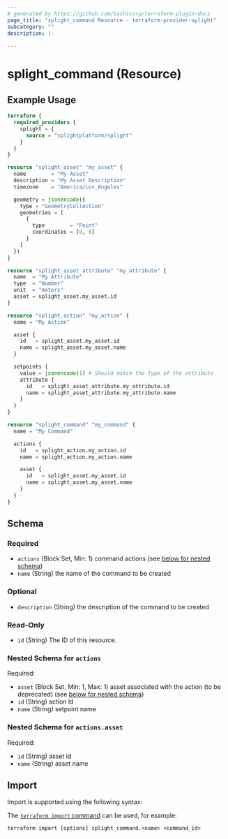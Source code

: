 ```yaml
---
# generated by https://github.com/hashicorp/terraform-plugin-docs
page_title: "splight_command Resource - terraform-provider-splight"
subcategory: ""
description: |-
  
---
```


# splight_command (Resource)



## Example Usage

```terraform
terraform {
  required_providers {
    splight = {
      source = "splightplatform/splight"
    }
  }
}

resource "splight_asset" "my_asset" {
  name        = "My Asset"
  description = "My Asset Description"
  timezone    = "America/Los_Angeles"

  geometry = jsonencode({
    type = "GeometryCollection"
    geometries = [
      {
        type        = "Point"
        coordinates = [0, 0]
      }
    ]
  })
}

resource "splight_asset_attribute" "my_attribute" {
  name  = "My Attribute"
  type  = "Number"
  unit  = "meters"
  asset = splight_asset.my_asset.id
}

resource "splight_action" "my_action" {
  name = "My Action"

  asset {
    id   = splight_asset.my_asset.id
    name = splight_asset.my_asset.name
  }

  setpoints {
    value = jsonencode(1) # Should match the type of the attribute
    attribute {
      id   = splight_asset_attribute.my_attribute.id
      name = splight_asset_attribute.my_attribute.name
    }
  }
}

resource "splight_command" "my_command" {
  name = "My Command"

  actions {
    id   = splight_action.my_action.id
    name = splight_action.my_action.name

    asset {
      id   = splight_asset.my_asset.id
      name = splight_asset.my_asset.name
    }
  }
}
```

<!-- schema generated by tfplugindocs -->
## Schema

### Required

- `actions` (Block Set, Min: 1) command actions (see [below for nested schema](#nestedblock--actions))
- `name` (String) the name of the command to be created

### Optional

- `description` (String) the description of the command to be created

### Read-Only

- `id` (String) The ID of this resource.

<a id="nestedblock--actions"></a>
### Nested Schema for `actions`

Required:

- `asset` (Block Set, Min: 1, Max: 1) asset associated with the action (to be deprecated) (see [below for nested schema](#nestedblock--actions--asset))
- `id` (String) action Id
- `name` (String) setpoint name

<a id="nestedblock--actions--asset"></a>
### Nested Schema for `actions.asset`

Required:

- `id` (String) asset id
- `name` (String) asset name

## Import

Import is supported using the following syntax:

The [`terraform import` command](https://developer.hashicorp.com/terraform/cli/commands/import) can be used, for example:

```shell
terraform import [options] splight_command.<name> <command_id>
```
